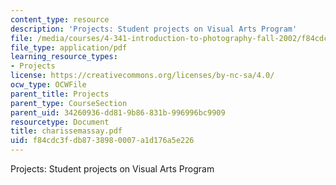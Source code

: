 ```yaml
---
content_type: resource
description: 'Projects: Student projects on Visual Arts Program'
file: /media/courses/4-341-introduction-to-photography-fall-2002/f84cdc3fdb8738980007a1d176a5e226_charissemassay.pdf
file_type: application/pdf
learning_resource_types:
- Projects
license: https://creativecommons.org/licenses/by-nc-sa/4.0/
ocw_type: OCWFile
parent_title: Projects
parent_type: CourseSection
parent_uid: 34260936-dd81-9b86-831b-996996bc9909
resourcetype: Document
title: charissemassay.pdf
uid: f84cdc3f-db87-3898-0007-a1d176a5e226
---
```

Projects: Student projects on Visual Arts Program